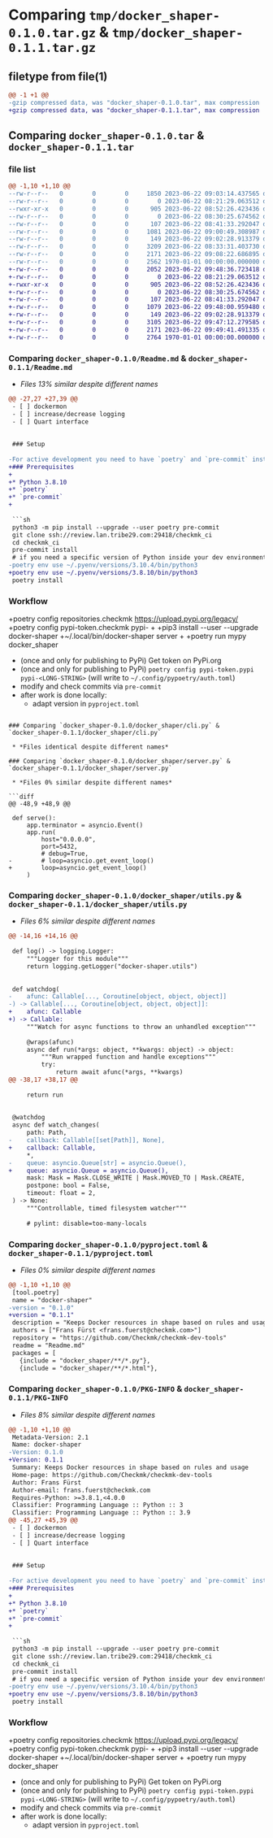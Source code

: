 # Comparing `tmp/docker_shaper-0.1.0.tar.gz` & `tmp/docker_shaper-0.1.1.tar.gz`

## filetype from file(1)

```diff
@@ -1 +1 @@
-gzip compressed data, was "docker_shaper-0.1.0.tar", max compression
+gzip compressed data, was "docker_shaper-0.1.1.tar", max compression
```

## Comparing `docker_shaper-0.1.0.tar` & `docker_shaper-0.1.1.tar`

### file list

```diff
@@ -1,10 +1,10 @@
--rw-r--r--   0        0        0     1850 2023-06-22 09:03:14.437565 docker_shaper-0.1.0/Readme.md
--rw-r--r--   0        0        0        0 2023-06-22 08:21:29.063512 docker_shaper-0.1.0/docker_shaper/__init__.py
--rwxr-xr-x   0        0        0      905 2023-06-22 08:52:26.423436 docker_shaper-0.1.0/docker_shaper/cli.py
--rw-r--r--   0        0        0        0 2023-06-22 08:30:25.674562 docker_shaper-0.1.0/docker_shaper/common.py
--rw-r--r--   0        0        0      107 2023-06-22 08:41:33.292047 docker_shaper-0.1.0/docker_shaper/dynamic.py
--rw-r--r--   0        0        0     1081 2023-06-22 09:00:49.308987 docker_shaper-0.1.0/docker_shaper/server.py
--rw-r--r--   0        0        0      149 2023-06-22 09:02:28.913379 docker_shaper-0.1.0/docker_shaper/templates/result.html
--rw-r--r--   0        0        0     3209 2023-06-22 08:33:31.403730 docker_shaper-0.1.0/docker_shaper/utils.py
--rw-r--r--   0        0        0     2171 2023-06-22 09:08:22.686895 docker_shaper-0.1.0/pyproject.toml
--rw-r--r--   0        0        0     2562 1970-01-01 00:00:00.000000 docker_shaper-0.1.0/PKG-INFO
+-rw-r--r--   0        0        0     2052 2023-06-22 09:48:36.723418 docker_shaper-0.1.1/Readme.md
+-rw-r--r--   0        0        0        0 2023-06-22 08:21:29.063512 docker_shaper-0.1.1/docker_shaper/__init__.py
+-rwxr-xr-x   0        0        0      905 2023-06-22 08:52:26.423436 docker_shaper-0.1.1/docker_shaper/cli.py
+-rw-r--r--   0        0        0        0 2023-06-22 08:30:25.674562 docker_shaper-0.1.1/docker_shaper/common.py
+-rw-r--r--   0        0        0      107 2023-06-22 08:41:33.292047 docker_shaper-0.1.1/docker_shaper/dynamic.py
+-rw-r--r--   0        0        0     1079 2023-06-22 09:48:00.959480 docker_shaper-0.1.1/docker_shaper/server.py
+-rw-r--r--   0        0        0      149 2023-06-22 09:02:28.913379 docker_shaper-0.1.1/docker_shaper/templates/result.html
+-rw-r--r--   0        0        0     3105 2023-06-22 09:47:12.279585 docker_shaper-0.1.1/docker_shaper/utils.py
+-rw-r--r--   0        0        0     2171 2023-06-22 09:49:41.491335 docker_shaper-0.1.1/pyproject.toml
+-rw-r--r--   0        0        0     2764 1970-01-01 00:00:00.000000 docker_shaper-0.1.1/PKG-INFO
```

### Comparing `docker_shaper-0.1.0/Readme.md` & `docker_shaper-0.1.1/Readme.md`

 * *Files 13% similar despite different names*

```diff
@@ -27,27 +27,39 @@
 - [ ] dockermon
 - [ ] increase/decrease logging
 - [ ] Quart interface
 
 
 ### Setup
 
-For active development you need to have `poetry` and `pre-commit` installed
+### Prerequisites
+
+* Python 3.8.10
+* `poetry`
+* `pre-commit`
+
 
 ```sh
 python3 -m pip install --upgrade --user poetry pre-commit
 git clone ssh://review.lan.tribe29.com:29418/checkmk_ci
 cd checkmk_ci
 pre-commit install
 # if you need a specific version of Python inside your dev environment
-poetry env use ~/.pyenv/versions/3.10.4/bin/python3
+poetry env use ~/.pyenv/versions/3.8.10/bin/python3
 poetry install
 ```
 
 ### Workflow
+poetry config repositories.checkmk https://upload.pypi.org/legacy/
+poetry config pypi-token.checkmk pypi-
+
+pip3 install --user --upgrade docker-shaper
+~/.local/bin/docker-shaper server
+
+poetry run mypy docker_shaper
 
 * (once and only for publishing to PyPi) Get token on PyPi.org
 * (once and only for publishing to PyPi) `poetry config pypi-token.pypi pypi-<LONG-STRING>`
   (will write to `~/.config/pypoetry/auth.toml`)
 * modify and check commits via `pre-commit`
 * after work is done locally:
   - adapt version in `pyproject.toml`
```

### Comparing `docker_shaper-0.1.0/docker_shaper/cli.py` & `docker_shaper-0.1.1/docker_shaper/cli.py`

 * *Files identical despite different names*

### Comparing `docker_shaper-0.1.0/docker_shaper/server.py` & `docker_shaper-0.1.1/docker_shaper/server.py`

 * *Files 0% similar despite different names*

```diff
@@ -48,9 +48,9 @@
 
 def serve():
     app.terminator = asyncio.Event()
     app.run(
         host="0.0.0.0",
         port=5432,
         # debug=True,
-        # loop=asyncio.get_event_loop()
+        loop=asyncio.get_event_loop()
     )
```

### Comparing `docker_shaper-0.1.0/docker_shaper/utils.py` & `docker_shaper-0.1.1/docker_shaper/utils.py`

 * *Files 6% similar despite different names*

```diff
@@ -14,16 +14,16 @@
 
 def log() -> logging.Logger:
     """Logger for this module"""
     return logging.getLogger("docker-shaper.utils")
 
 
 def watchdog(
-    afunc: Callable[..., Coroutine[object, object, object]]
-) -> Callable[..., Coroutine[object, object, object]]:
+    afunc: Callable
+) -> Callable:
     """Watch for async functions to throw an unhandled exception"""
 
     @wraps(afunc)
     async def run(*args: object, **kwargs: object) -> object:
         """Run wrapped function and handle exceptions"""
         try:
             return await afunc(*args, **kwargs)
@@ -38,17 +38,17 @@
 
     return run
 
 
 @watchdog
 async def watch_changes(
     path: Path,
-    callback: Callable[[set[Path]], None],
+    callback: Callable,
     *,
-    queue: asyncio.Queue[str] = asyncio.Queue(),
+    queue: asyncio.Queue = asyncio.Queue(),
     mask: Mask = Mask.CLOSE_WRITE | Mask.MOVED_TO | Mask.CREATE,
     postpone: bool = False,
     timeout: float = 2,
 ) -> None:
     """Controllable, timed filesystem watcher"""
 
     # pylint: disable=too-many-locals
```

### Comparing `docker_shaper-0.1.0/pyproject.toml` & `docker_shaper-0.1.1/pyproject.toml`

 * *Files 0% similar despite different names*

```diff
@@ -1,10 +1,10 @@
 [tool.poetry]
 name = "docker-shaper"
-version = "0.1.0"
+version = "0.1.1"
 description = "Keeps Docker resources in shape based on rules and usage"
 authors = ["Frans Fürst <frans.fuerst@checkmk.com>"]
 repository = "https://github.com/Checkmk/checkmk-dev-tools"
 readme = "Readme.md"
 packages = [
   {include = "docker_shaper/**/*.py"},
   {include = "docker_shaper/**/*.html"},
```

### Comparing `docker_shaper-0.1.0/PKG-INFO` & `docker_shaper-0.1.1/PKG-INFO`

 * *Files 8% similar despite different names*

```diff
@@ -1,10 +1,10 @@
 Metadata-Version: 2.1
 Name: docker-shaper
-Version: 0.1.0
+Version: 0.1.1
 Summary: Keeps Docker resources in shape based on rules and usage
 Home-page: https://github.com/Checkmk/checkmk-dev-tools
 Author: Frans Fürst
 Author-email: frans.fuerst@checkmk.com
 Requires-Python: >=3.8.1,<4.0.0
 Classifier: Programming Language :: Python :: 3
 Classifier: Programming Language :: Python :: 3.9
@@ -45,27 +45,39 @@
 - [ ] dockermon
 - [ ] increase/decrease logging
 - [ ] Quart interface
 
 
 ### Setup
 
-For active development you need to have `poetry` and `pre-commit` installed
+### Prerequisites
+
+* Python 3.8.10
+* `poetry`
+* `pre-commit`
+
 
 ```sh
 python3 -m pip install --upgrade --user poetry pre-commit
 git clone ssh://review.lan.tribe29.com:29418/checkmk_ci
 cd checkmk_ci
 pre-commit install
 # if you need a specific version of Python inside your dev environment
-poetry env use ~/.pyenv/versions/3.10.4/bin/python3
+poetry env use ~/.pyenv/versions/3.8.10/bin/python3
 poetry install
 ```
 
 ### Workflow
+poetry config repositories.checkmk https://upload.pypi.org/legacy/
+poetry config pypi-token.checkmk pypi-
+
+pip3 install --user --upgrade docker-shaper
+~/.local/bin/docker-shaper server
+
+poetry run mypy docker_shaper
 
 * (once and only for publishing to PyPi) Get token on PyPi.org
 * (once and only for publishing to PyPi) `poetry config pypi-token.pypi pypi-<LONG-STRING>`
   (will write to `~/.config/pypoetry/auth.toml`)
 * modify and check commits via `pre-commit`
 * after work is done locally:
   - adapt version in `pyproject.toml`
```

